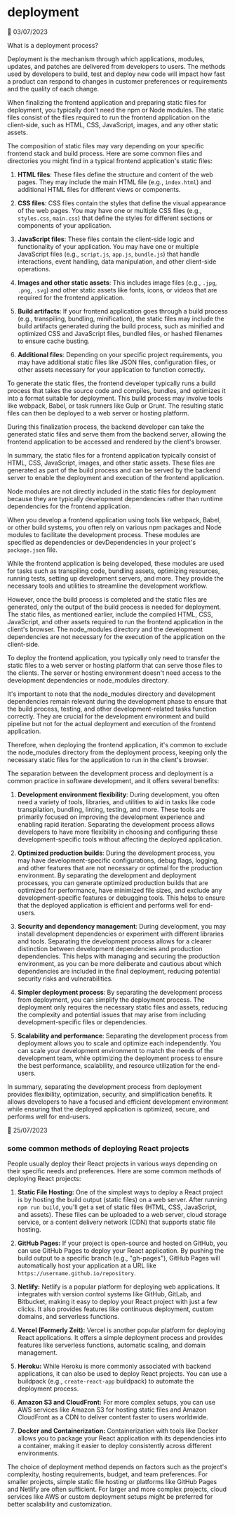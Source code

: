 # deployment

📅 03/07/2023

What is a deployment process?

Deployment is the mechanism through which applications, modules, updates, and patches are delivered from developers to users. The methods used by developers to build, test and deploy new code will impact how fast a product can respond to changes in customer preferences or requirements and the quality of each change.

When finalizing the frontend application and preparing static files for deployment, you typically don't need the npm or Node modules. The static files consist of the files required to run the frontend application on the client-side, such as HTML, CSS, JavaScript, images, and any other static assets.

The composition of static files may vary depending on your specific frontend stack and build process. Here are some common files and directories you might find in a typical frontend application's static files:

1. **HTML files**: These files define the structure and content of the web pages. They may include the main HTML file (e.g., `index.html`) and additional HTML files for different views or components.

2. **CSS files**: CSS files contain the styles that define the visual appearance of the web pages. You may have one or multiple CSS files (e.g., `styles.css`, `main.css`) that define the styles for different sections or components of your application.

3. **JavaScript files**: These files contain the client-side logic and functionality of your application. You may have one or multiple JavaScript files (e.g., `script.js`, `app.js`, `bundle.js`) that handle interactions, event handling, data manipulation, and other client-side operations.

4. **Images and other static assets**: This includes image files (e.g., `.jpg`, `.png`, `.svg`) and other static assets like fonts, icons, or videos that are required for the frontend application.

5. **Build artifacts**: If your frontend application goes through a build process (e.g., transpiling, bundling, minification), the static files may include the build artifacts generated during the build process, such as minified and optimized CSS and JavaScript files, bundled files, or hashed filenames to ensure cache busting.

6. **Additional files**: Depending on your specific project requirements, you may have additional static files like JSON files, configuration files, or other assets necessary for your application to function correctly.

To generate the static files, the frontend developer typically runs a build process that takes the source code and compiles, bundles, and optimizes it into a format suitable for deployment. This build process may involve tools like webpack, Babel, or task runners like Gulp or Grunt. The resulting static files can then be deployed to a web server or hosting platform.

During this finalization process, the backend developer can take the generated static files and serve them from the backend server, allowing the frontend application to be accessed and rendered by the client's browser.

In summary, the static files for a frontend application typically consist of HTML, CSS, JavaScript, images, and other static assets. These files are generated as part of the build process and can be served by the backend server to enable the deployment and execution of the frontend application.

Node modules are not directly included in the static files for deployment because they are typically development dependencies rather than runtime dependencies for the frontend application.

When you develop a frontend application using tools like webpack, Babel, or other build systems, you often rely on various npm packages and Node modules to facilitate the development process. These modules are specified as dependencies or devDependencies in your project's `package.json` file.

While the frontend application is being developed, these modules are used for tasks such as transpiling code, bundling assets, optimizing resources, running tests, setting up development servers, and more. They provide the necessary tools and utilities to streamline the development workflow.

However, once the build process is completed and the static files are generated, only the output of the build process is needed for deployment. The static files, as mentioned earlier, include the compiled HTML, CSS, JavaScript, and other assets required to run the frontend application in the client's browser. The node_modules directory and the development dependencies are not necessary for the execution of the application on the client-side.

To deploy the frontend application, you typically only need to transfer the static files to a web server or hosting platform that can serve those files to the clients. The server or hosting environment doesn't need access to the development dependencies or node_modules directory.

It's important to note that the node_modules directory and development dependencies remain relevant during the development phase to ensure that the build process, testing, and other development-related tasks function correctly. They are crucial for the development environment and build pipeline but not for the actual deployment and execution of the frontend application.

Therefore, when deploying the frontend application, it's common to exclude the node_modules directory from the deployment process, keeping only the necessary static files for the application to run in the client's browser.


The separation between the development process and deployment is a common practice in software development, and it offers several benefits:

1. **Development environment flexibility**: During development, you often need a variety of tools, libraries, and utilities to aid in tasks like code transpilation, bundling, linting, testing, and more. These tools are primarily focused on improving the development experience and enabling rapid iteration. Separating the development process allows developers to have more flexibility in choosing and configuring these development-specific tools without affecting the deployed application.

2. **Optimized production builds**: During the development process, you may have development-specific configurations, debug flags, logging, and other features that are not necessary or optimal for the production environment. By separating the development and deployment processes, you can generate optimized production builds that are optimized for performance, have minimized file sizes, and exclude any development-specific features or debugging tools. This helps to ensure that the deployed application is efficient and performs well for end-users.

3. **Security and dependency management**: During development, you may install development dependencies or experiment with different libraries and tools. Separating the development process allows for a clearer distinction between development dependencies and production dependencies. This helps with managing and securing the production environment, as you can be more deliberate and cautious about which dependencies are included in the final deployment, reducing potential security risks and vulnerabilities.

4. **Simpler deployment process**: By separating the development process from deployment, you can simplify the deployment process. The deployment only requires the necessary static files and assets, reducing the complexity and potential issues that may arise from including development-specific files or dependencies.

5. **Scalability and performance**: Separating the development process from deployment allows you to scale and optimize each independently. You can scale your development environment to match the needs of the development team, while optimizing the deployment process to ensure the best performance, scalability, and resource utilization for the end-users.

In summary, separating the development process from deployment provides flexibility, optimization, security, and simplification benefits. It allows developers to have a focused and efficient development environment while ensuring that the deployed application is optimized, secure, and performs well for end-users.


📅 25/07/2023

### some common methods of deploying React projects
People usually deploy their React projects in various ways depending on their specific needs and preferences. Here are some common methods of deploying React projects:

1. **Static File Hosting:** One of the simplest ways to deploy a React project is by hosting the build output (static files) on a web server. After running `npm run build`, you'll get a set of static files (HTML, CSS, JavaScript, and assets). These files can be uploaded to a web server, cloud storage service, or a content delivery network (CDN) that supports static file hosting.

2. **GitHub Pages:** If your project is open-source and hosted on GitHub, you can use GitHub Pages to deploy your React application. By pushing the build output to a specific branch (e.g., "gh-pages"), GitHub Pages will automatically host your application at a URL like `https://username.github.io/repository`.

3. **Netlify:** Netlify is a popular platform for deploying web applications. It integrates with version control systems like GitHub, GitLab, and Bitbucket, making it easy to deploy your React project with just a few clicks. It also provides features like continuous deployment, custom domains, and serverless functions.

4. **Vercel (Formerly Zeit):** Vercel is another popular platform for deploying React applications. It offers a simple deployment process and provides features like serverless functions, automatic scaling, and domain management.

5. **Heroku:** While Heroku is more commonly associated with backend applications, it can also be used to deploy React projects. You can use a buildpack (e.g., `create-react-app` buildpack) to automate the deployment process.

6. **Amazon S3 and CloudFront:** For more complex setups, you can use AWS services like Amazon S3 for hosting static files and Amazon CloudFront as a CDN to deliver content faster to users worldwide.

7. **Docker and Containerization:** Containerization with tools like Docker allows you to package your React application with its dependencies into a container, making it easier to deploy consistently across different environments.

The choice of deployment method depends on factors such as the project's complexity, hosting requirements, budget, and team preferences. For smaller projects, simple static file hosting or platforms like GitHub Pages and Netlify are often sufficient. For larger and more complex projects, cloud services like AWS or custom deployment setups might be preferred for better scalability and customization.
